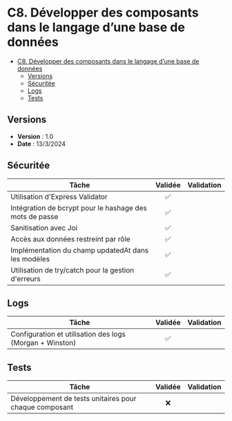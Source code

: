 # C8. Développer des composants dans le langage d’une base de données

- [C8. Développer des composants dans le langage d’une base de données](#c8-développer-des-composants-dans-le-langage-dune-base-de-données)
  - [Versions](#versions)
  - [Sécuritée](#sécuritée)
  - [Logs](#logs)
  - [Tests](#tests)

## Versions

- **Version** : 1.0
- **Date** : 13/3/2024

## Sécuritée

| Tâche                                                     | Validée    | Validation                         |
|-----------------------------------------------------------|:----------:|------------------------------------|
| Utilisation d'Express Validator                           |     ✅     |                                    |
| Intégration de bcrypt pour le hashage des mots de passe   |     ✅     |                                    |
| Sanitisation avec Joi                                     |     ✅     |                                    |
| Accès aux données restreint par rôle                      |     ✅     |                                    |
| Implémentation du champ updatedAt dans les modèles        |     ✅     |                                    |
| Utilisation de try/catch pour la gestion d'erreurs        |     ✅     |                                    |

## Logs

| Tâche                                                     | Validée    | Validation                         |
|-----------------------------------------------------------|:----------:|------------------------------------|
| Configuration et utilisation des logs (Morgan + Winston)  |     ✅     |                                    |

## Tests

| Tâche                                                     | Validée    | Validation                         |
|-----------------------------------------------------------|:----------:|------------------------------------|
| Développement de tests unitaires pour chaque composant    |     ❌     |                                    |
